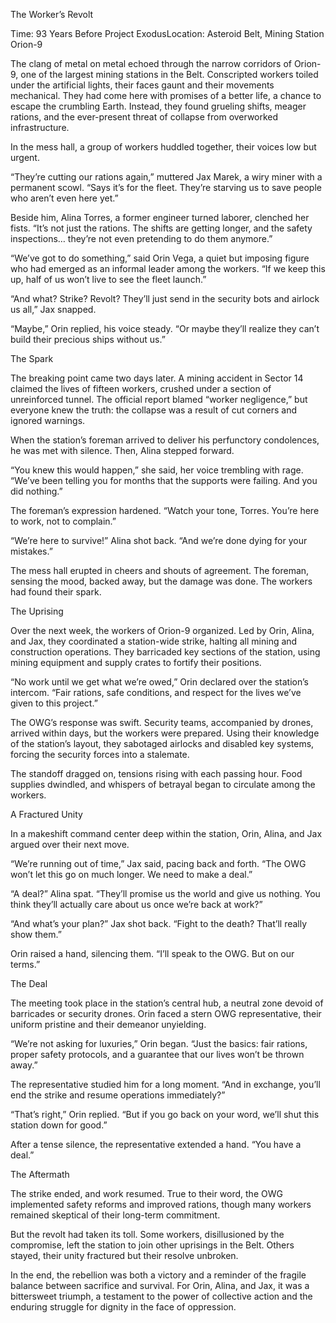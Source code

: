 The Worker’s Revolt

Time: 93 Years Before Project ExodusLocation: Asteroid Belt, Mining Station Orion-9

The clang of metal on metal echoed through the narrow corridors of Orion-9, one of the largest mining stations in the Belt. Conscripted workers toiled under the artificial lights, their faces gaunt and their movements mechanical. They had come here with promises of a better life, a chance to escape the crumbling Earth. Instead, they found grueling shifts, meager rations, and the ever-present threat of collapse from overworked infrastructure.

In the mess hall, a group of workers huddled together, their voices low but urgent.

“They’re cutting our rations again,” muttered Jax Marek, a wiry miner with a permanent scowl. “Says it’s for the fleet. They’re starving us to save people who aren’t even here yet.”

Beside him, Alina Torres, a former engineer turned laborer, clenched her fists. “It’s not just the rations. The shifts are getting longer, and the safety inspections… they’re not even pretending to do them anymore.”

“We’ve got to do something,” said Orin Vega, a quiet but imposing figure who had emerged as an informal leader among the workers. “If we keep this up, half of us won’t live to see the fleet launch.”

“And what? Strike? Revolt? They’ll just send in the security bots and airlock us all,” Jax snapped.

“Maybe,” Orin replied, his voice steady. “Or maybe they’ll realize they can’t build their precious ships without us.”

The Spark

The breaking point came two days later. A mining accident in Sector 14 claimed the lives of fifteen workers, crushed under a section of unreinforced tunnel. The official report blamed “worker negligence,” but everyone knew the truth: the collapse was a result of cut corners and ignored warnings.

When the station’s foreman arrived to deliver his perfunctory condolences, he was met with silence. Then, Alina stepped forward.

“You knew this would happen,” she said, her voice trembling with rage. “We’ve been telling you for months that the supports were failing. And you did nothing.”

The foreman’s expression hardened. “Watch your tone, Torres. You’re here to work, not to complain.”

“We’re here to survive!” Alina shot back. “And we’re done dying for your mistakes.”

The mess hall erupted in cheers and shouts of agreement. The foreman, sensing the mood, backed away, but the damage was done. The workers had found their spark.

The Uprising

Over the next week, the workers of Orion-9 organized. Led by Orin, Alina, and Jax, they coordinated a station-wide strike, halting all mining and construction operations. They barricaded key sections of the station, using mining equipment and supply crates to fortify their positions.

“No work until we get what we’re owed,” Orin declared over the station’s intercom. “Fair rations, safe conditions, and respect for the lives we’ve given to this project.”

The OWG’s response was swift. Security teams, accompanied by drones, arrived within days, but the workers were prepared. Using their knowledge of the station’s layout, they sabotaged airlocks and disabled key systems, forcing the security forces into a stalemate.

The standoff dragged on, tensions rising with each passing hour. Food supplies dwindled, and whispers of betrayal began to circulate among the workers.

A Fractured Unity

In a makeshift command center deep within the station, Orin, Alina, and Jax argued over their next move.

“We’re running out of time,” Jax said, pacing back and forth. “The OWG won’t let this go on much longer. We need to make a deal.”

“A deal?” Alina spat. “They’ll promise us the world and give us nothing. You think they’ll actually care about us once we’re back at work?”

“And what’s your plan?” Jax shot back. “Fight to the death? That’ll really show them.”

Orin raised a hand, silencing them. “I’ll speak to the OWG. But on our terms.”

The Deal

The meeting took place in the station’s central hub, a neutral zone devoid of barricades or security drones. Orin faced a stern OWG representative, their uniform pristine and their demeanor unyielding.

“We’re not asking for luxuries,” Orin began. “Just the basics: fair rations, proper safety protocols, and a guarantee that our lives won’t be thrown away.”

The representative studied him for a long moment. “And in exchange, you’ll end the strike and resume operations immediately?”

“That’s right,” Orin replied. “But if you go back on your word, we’ll shut this station down for good.”

After a tense silence, the representative extended a hand. “You have a deal.”

The Aftermath

The strike ended, and work resumed. True to their word, the OWG implemented safety reforms and improved rations, though many workers remained skeptical of their long-term commitment.

But the revolt had taken its toll. Some workers, disillusioned by the compromise, left the station to join other uprisings in the Belt. Others stayed, their unity fractured but their resolve unbroken.

In the end, the rebellion was both a victory and a reminder of the fragile balance between sacrifice and survival. For Orin, Alina, and Jax, it was a bittersweet triumph, a testament to the power of collective action and the enduring struggle for dignity in the face of oppression.

